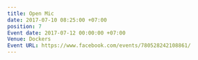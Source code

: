 ```yaml
---
title: Open Mic
date: 2017-07-10 08:25:00 +07:00
position: 7
Event date: 2017-07-12 00:00:00 +07:00
Venue: Dockers
Event URL: https://www.facebook.com/events/780528242108861/
---
```


